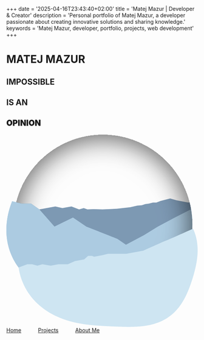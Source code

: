 +++
date = '2025-04-16T23:43:40+02:00'
title = 'Matej Mazur | Developer & Creator'
description = 'Personal portfolio of Matej Mazur, a developer passionate about creating innovative solutions and sharing knowledge.'
keywords = 'Matej Mazur, developer, portfolio, projects, web development'
+++

<div class="screen">
    <div class="h-100 d-flex flex-column flex-sm-row align-sm-items-center">
        <div class="col-sm-6 d-flex justify-content-sm-center align-items-sm-center">
            <div class="tilt-text">
                <h1 class="nordic h2 display-2">MATEJ MAZUR</h1>
                <h2 class="nordic h2 display-2">IMPOSSIBLE</h2>
                <h2 class="nordic h2 display-2">IS AN</h2>
                <h2 class="fw-black roboto h1 display-1 text-body-secondary" style="font-weight: 900">OPINION</h2>
            </div>
        </div>
        <div class="col-sm-auto d-flex h-100 justify-content-end align-items-center overflow-hidden position-relative">
            <svg id="theme-switcher" class="hidden-right" viewBox="0 0 610 612" fill="none" xmlns="http://www.w3.org/2000/svg" aria-label="Theme switcher - decorative element" role="img">
                <circle fill="var(--bs-secondary-color)" class="circle-color" cx="307.788" cy="285.484" r="285.484" />
                <path fill-rule="evenodd" clip-rule="evenodd" d="M308.055 570.969C465.601 570.824 593.272 443.064 593.272 285.484C593.272 261.307 590.267 237.831 584.609 215.411L580.448 216.065L542.532 208.816L522.459 202.961L491.791 210.768L478.409 216.065H467.536L454.433 219.41L443.002 220.804L432.13 224.429L417.632 225.822L395.05 230.841L352.395 235.859L306.394 237.811L277.957 236.974L258.72 237.811L246.732 233.629L231.956 237.811L207.701 228.332L193.761 230.841L178.706 233.629L156.124 228.332L105.105 237.811L78.6197 219.41H48.7888L31.0672 215.014C25.3445 237.554 22.3035 261.164 22.3035 285.484C22.3035 443.064 149.975 570.824 307.521 570.969H308.055Z" fill="#7C98B3"/>
                <path fill-rule="evenodd" clip-rule="evenodd" d="M593.272 285.484C593.272 443.076 465.581 570.844 308.019 570.969H307.557C220.795 570.9 143.091 532.128 90.7772 470.986L87.8642 469.024L84.6795 466.798L81.5296 464.514L78.4163 462.171L75.3416 459.769L72.3073 457.309L69.3151 454.792L66.3671 452.216L63.4648 449.584L60.6103 446.895L57.8051 444.151L55.0509 441.351L52.3496 438.496L49.7027 435.588L47.1119 432.626L44.5787 429.613L42.1046 426.548L39.6911 423.434L37.3397 420.27L35.0516 417.059L32.8283 413.801L30.671 410.498L28.5808 407.15L26.5589 403.76L24.6065 400.328L22.7244 396.857L20.9136 393.347L19.1751 389.8L17.5095 386.217L15.9176 382.601L14.4001 378.952L12.9575 375.273L11.5903 371.565L10.299 367.829L9.0839 364.067L7.94527 360.282L6.8833 356.474L5.89813 352.646L4.98978 348.798L4.15824 344.933L3.40339 341.053L2.72505 337.159L2.12299 333.253L1.59687 329.337L1.14631 325.411L0.770856 321.479L0.469994 317.541L0.243142 313.599L0.0896644 309.655L0.00886579 305.709L0 301.765L0.0622704 297.823L0.194834 293.884L0.396804 289.951L0.667256 286.024L1.00523 282.105L1.40973 278.195L1.87973 274.295L2.41421 270.407L3.01208 266.531L3.67227 262.67L4.39371 258.823L5.17528 254.993L6.0159 251.18L6.91447 247.384L7.86991 243.608L8.88112 239.852L9.94696 236.116L11.0663 232.402L12.2379 228.711L13.4606 225.042L14.7332 221.398L16.0545 217.778L17.4231 214.182L18.3444 211.858L48.7888 219.41H78.6197L105.105 237.811L153.336 292.454L212.44 263.738L254.817 292.454L323.958 319.497L354.346 331.485L381.389 350.164L439.099 319.497L482.87 292.454L536.956 263.738L589.196 237.14C591.876 252.854 593.272 269.006 593.272 285.484Z" fill="#ACCBE1"/>
                <g filter="url(#filter0_i_330_133)">
                    <circle cx="307.788" cy="285.484" r="285.484" fill="#D9D9D9" fill-opacity="0.01"/>
                </g>
                <path fill-rule="evenodd" clip-rule="evenodd" d="M296.636 308.811L254.817 292.454L212.44 263.738L153.336 292.454L105.105 237.811L78.6197 219.41H48.7888L18.3444 211.858L17.4231 214.182L16.0545 217.778L14.7332 221.398L13.4606 225.042L12.2379 228.711L11.0663 232.402L9.94696 236.116L8.88112 239.852L7.86991 243.608L6.91447 247.384L6.0159 251.18L5.17528 254.993L4.39371 258.823L3.67227 262.67L3.01208 266.531L2.41421 270.407L1.87973 274.295L1.40973 278.195L1.00523 282.105L0.667256 286.024L0.396804 289.951L0.194834 293.884L0.0622704 297.823L0 301.765L0.00886579 305.709L0.0896644 309.655L0.243142 313.599L0.469994 317.541L0.770856 321.479L1.14631 325.411L1.59687 329.337L2.12299 333.253L2.72505 337.159L3.40339 341.053L4.15824 344.933L4.98978 348.798L5.89813 352.646L6.8833 356.474L7.94527 360.282L9.0839 364.067L10.299 367.829L11.5903 371.565L12.9575 375.273L14.4001 378.952L15.9176 382.601L17.5095 386.217L19.1751 389.8L20.9136 393.347L22.7244 396.857L24.6065 400.328L26.5589 403.76L28.5808 407.15L30.671 410.498L32.8283 413.801L35.0516 417.059L37.3397 420.27L39.6911 423.434L42.1046 426.548L44.5787 429.613L47.1119 432.626L49.7027 435.588L52.3496 438.496L55.0509 441.351L57.8051 444.151L60.6103 446.895L63.4648 449.584L66.3671 452.216L69.3151 454.792L72.3073 457.309L75.3416 459.769L78.4163 462.171L81.5296 464.514L84.6795 466.798L87.8642 469.024L90.7772 470.986C140.887 529.551 214.29 567.592 296.636 570.755V308.811Z" fill="#ACCBE1"/>
                <path fill-rule="evenodd" clip-rule="evenodd" d="M595.511 299.454L596.429 301.439L597.399 303.632L598.333 305.843L599.231 308.071L600.093 310.316L600.919 312.576L601.708 314.852L602.461 317.142L603.177 319.446L603.856 321.762L604.499 324.091L605.104 326.432L605.673 328.784L606.206 331.145L606.702 333.517L607.163 335.897L607.587 338.286L607.976 340.682L608.329 343.086L608.647 345.496L608.931 347.911L609.18 350.332L609.396 352.758L609.578 355.187L609.727 357.621L609.843 360.057L609.927 362.497L609.979 364.938L610 367.381L609.99 369.826L609.949 372.272L609.878 374.718L609.778 377.165L609.649 379.612L609.491 382.058L609.305 384.503L609.092 386.948L608.852 389.392L608.586 391.835L608.294 394.276L607.978 396.716L607.638 399.154L607.274 401.59L606.887 404.025L606.479 406.458L606.048 408.89L605.597 411.32L605.126 413.748L604.635 416.175L604.125 418.601L603.597 421.026L603.051 423.45L602.488 425.874L601.908 428.297L601.311 430.719L600.699 433.142L600.071 435.566L599.428 437.99L598.77 440.415L598.098 442.841L597.412 445.269L596.711 447.698L595.997 450.13L595.269 452.564L594.527 455.001L593.771 457.442L593.001 459.885L592.218 462.332L591.42 464.783L590.609 467.237L589.782 469.696L588.94 472.158L588.083 474.625L587.209 477.096L586.319 479.57L585.411 482.048L584.484 484.53L583.538 487.014L582.573 489.501L581.586 491.991L580.577 494.482L579.546 496.974L578.491 499.466L577.411 501.958L576.305 504.449L575.173 506.938L574.013 509.423L572.823 511.905L571.605 514.381L570.355 516.851L569.074 519.314L567.76 521.768L566.412 524.211L565.03 526.644L563.613 529.063L562.161 531.468L560.671 533.858L559.144 536.23L557.58 538.584L555.977 540.917L554.336 543.229L552.655 545.517L550.935 547.78L549.175 550.017L547.375 552.226L545.535 554.406L543.655 556.554L541.735 558.67L539.776 560.752L537.777 562.798L535.738 564.808L533.661 566.78L531.546 568.713L529.393 570.605L527.202 572.456L524.975 574.264L522.712 576.028L520.415 577.749L518.083 579.424L515.718 581.053L513.321 582.636L510.893 584.172L508.436 585.66L505.949 587.101L503.435 588.494L500.894 589.84L498.329 591.137L495.739 592.387L493.127 593.589L490.493 594.744L487.839 595.852L485.166 596.913L482.475 597.928L479.768 598.897L477.045 599.822L474.308 600.701L471.558 601.537L468.795 602.329L466.022 603.079L463.238 603.788L460.446 604.456L457.645 605.085L454.838 605.675L452.024 606.227L449.205 606.743L446.381 607.223L443.553 607.669L440.722 608.082L437.888 608.462L435.052 608.811L432.215 609.131L429.377 609.422L426.538 609.686L423.698 609.923L420.859 610.135L418.02 610.323L415.182 610.488L412.344 610.631L409.507 610.754L406.671 610.856L403.836 610.941L401.002 611.007L398.168 611.057L395.335 611.091L392.503 611.11L389.671 611.115L386.839 611.107L384.006 611.087L381.173 611.056L378.339 611.015L375.504 610.965L372.667 610.905L369.828 610.838L366.985 610.763L364.14 610.682L361.291 610.595L358.437 610.502L355.579 610.405L352.715 610.302L349.844 610.196L346.967 610.086L344.082 609.971L341.189 609.854L338.287 609.732L335.375 609.608L332.453 609.479L329.521 609.347L326.576 609.211L323.62 609.071L320.651 608.926L317.669 608.777L314.673 608.622L311.662 608.46L308.637 608.293L305.596 608.118L302.54 607.934L299.467 607.742L296.378 607.54L293.272 607.328L290.15 607.104L287.009 606.867L283.852 606.616L280.677 606.351L277.484 606.07L274.274 605.771L271.046 605.455L267.8 605.119L264.538 604.762L261.258 604.383L257.961 603.981L254.648 603.554L251.319 603.101L247.974 602.622L244.613 602.114L241.238 601.576L237.849 601.008L234.446 600.407L231.03 599.773L227.602 599.105L224.162 598.4L220.712 597.659L217.252 596.88L213.782 596.061L210.305 595.202L206.821 594.302L203.331 593.358L199.836 592.371L196.337 591.339L192.837 590.261L189.335 589.136L185.834 587.962L182.334 586.74L178.838 585.467L175.346 584.143L171.86 582.767L168.383 581.339L164.914 579.857L161.457 578.321L158.013 576.73L154.583 575.083L151.17 573.38L147.774 571.62L144.399 569.803L141.045 567.928L137.714 565.996L134.409 564.005L131.131 561.955L127.883 559.847L124.665 557.68L121.481 555.454L118.331 553.17L115.217 550.827L112.143 548.425L109.108 545.965L106.116 543.448L103.168 540.873L100.266 538.24L97.4113 535.552L94.6061 532.807L91.852 530.007L89.1507 527.152L86.5038 524.244L83.913 521.282L81.3797 518.269L78.9056 515.204L76.4922 512.09L74.1407 508.926L71.8527 505.715L69.6293 502.457L67.472 499.154L65.3818 495.806L63.36 492.416L61.4075 488.985L59.5254 485.513L57.7147 482.003L55.9761 478.456L54.3105 474.874L52.7186 471.257L51.2011 467.609L49.7585 463.929L48.3914 460.221L47.1001 456.485L45.885 452.724L44.7463 448.938L43.6844 445.13L42.6992 441.302L41.7908 437.454L40.9593 433.59L40.2044 429.709L39.5261 425.815L39.0225 422.548L66.6317 412.056H81.9653L98.9717 416.796L114.863 412.056L141.348 416.796L166.44 412.056H195.992L218.574 402.02L248.126 396.723L260.672 385.571H272.66L279.909 388.08L305.836 383.341L324.237 378.88H382.783L437.148 368.843C460.288 358.342 507.181 337.228 509.634 336.782C512.088 336.336 565.3 312.62 591.599 300.818L595.511 299.454Z" fill="#CEE5F2"/>
                <path fill="var(--bs-body-bg)" class="person-color" fill-rule="evenodd" clip-rule="evenodd" d="M385.571 494.301V497.089L383.062 498.483L381.389 500.434L378.322 501.27L374.977 502.107L369.401 502.943H364.383L359.364 505.174L351.837 508.24H347.934H340.964L336.225 507.125L332.043 505.174L329.812 501.27L328.976 498.483L332.043 496.252L336.782 495.137L340.964 494.301L343.752 488.725L352.952 479.246L357.692 474.228L357.134 466.979L349.049 439.936L342.916 415.123L339.013 396.165L345.425 373.026L349.607 353.51L351.001 344.867L356.019 334.552L359.922 327.025V323.122L366.056 312.249L367.171 307.509L371.631 300.539L372.747 293.291L376.65 280.466L379.159 272.939L369.68 279.63L365.498 277.957L356.019 269.314L347.934 260.114L338.176 244.781L332.322 236.417L328.14 228.332L326.467 225.544V216.623L323.4 209.653V197.386L326.467 192.368L340.407 185.398L362.431 175.919L386.407 164.767L416.517 149.991L436.311 140.512L441.609 142.185L450.53 147.203L453.318 151.664L456.106 158.355L456.942 163.373V172.016L454.154 175.919L446.069 180.937L451.366 185.398V187.907L446.069 189.58L442.445 191.252L440.772 196.271L442.445 200.453L446.069 204.077V207.144L443.839 209.653L447.463 211.883L453.318 218.574L458.336 225.544L461.96 234.465V238.926L463.633 241.993L461.96 245.896L458.336 248.963V254.817L455.548 260.114L453.318 265.69L447.463 275.448L443.56 282.139V291.06L444.675 306.115L446.069 324.794V340.964L440.772 345.983L437.705 356.298L434.081 364.941L431.572 378.323L428.226 391.426L427.111 407.317V419.026V444.954L424.602 456.942L422.093 471.161L418.469 483.149L419.584 488.725L420.699 495.137L424.602 502.107L425.438 508.24L424.602 512.422L419.584 512.98L412.893 512.422L404.25 512.98L401.183 509.913L403.135 506.289L401.741 500.434L401.183 489.84L402.299 483.706L401.183 480.361L401.741 468.93L403.135 453.597L402.299 440.772L403.135 428.227L403.693 419.584L401.741 412.057L401.183 397.559L399.232 385.571L395.886 372.468L392.541 364.941L388.08 370.238L381.947 376.929L374.698 387.244L371.631 393.377L367.449 410.941L370.516 421.536L373.862 437.706L378.044 456.942L379.159 463.633L378.044 474.228V477.573L379.716 476.737L381.389 478.688L381.947 482.87V487.61L383.062 491.513L385.571 494.301ZM342.637 231.12L345.146 239.762L354.625 249.52L365.498 255.096V249.52L369.122 231.12V228.889L365.498 224.429L354.625 228.889L346.819 232.792L342.637 231.12Z"/>
                <defs>
                    <filter id="filter0_i_330_133" x="22.3035" y="0" width="570.969" height="574.969" filterUnits="userSpaceOnUse" color-interpolation-filters="sRGB">
                        <feFlood flood-opacity="0" result="BackgroundImageFix"/>
                        <feBlend mode="normal" in="SourceGraphic" in2="BackgroundImageFix" result="shape"/>
                        <feColorMatrix in="SourceAlpha" type="matrix" values="0 0 0 0 0 0 0 0 0 0 0 0 0 0 0 0 0 0 127 0" result="hardAlpha"/>
                        <feOffset dy="4"/>
                        <feGaussianBlur stdDeviation="45"/>
                        <feComposite in2="hardAlpha" operator="arithmetic" k2="-1" k3="1"/>
                        <feColorMatrix type="matrix" values="0 0 0 0 0 0 0 0 0 0 0 0 0 0 0 0 0 0 0.7 0"/>
                        <feBlend mode="normal" in2="shape" result="effect1_innerShadow_330_133"/>
                    </filter>
                </defs>
            </svg>
        </div>
    </div>
    <div class="position-absolute top-0 end-0">
        <div class="d-flex flex-column links nordic">
            <a href="/"
               class="b" style="margin-right: 8%;">Home</a>
            <a href="/projects/"
               class="b" style="margin-right: 8%;">Projects</a>
            <a href="/about-me/"
               class="b">About Me</a>
        </div>
    </div>
</div>
